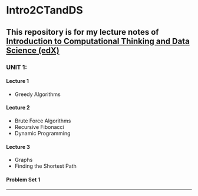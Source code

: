 # Intro2CTandDS
This repository is for my lecture notes of [Introduction to Computational Thinking and Data Science (edX)](https://www.edx.org/course/introduction-computational-thinking-data-mitx-6-00-2x-6)
---
### __UNIT 1:__
#### Lecture 1
- Greedy Algorithms

#### Lecture 2
- Brute Force Algorithms
- Recursive Fibonacci
- Dynamic Programming

#### Lecture 3
- Graphs
- Finding the Shortest Path

#### Problem Set 1
---
